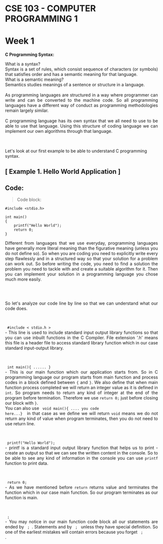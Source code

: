 # CSE 103 - COMPUTER PROGRAMMING 1

# Week 1

<strong>C Programming Syntax:</strong>
<div style="text-align: justify;">
What is a syntax? <br>
 Syntax is a set of rules, which consist sequence of characters (or symbols) that satisfies order and has a semantic meaning for that language. 
 <br>
What is a semantic meaning? <br>
 Semantics studies meanings of a sentence or structure in a language.
<br><br>
As programming languages are structured in a way where programmer can write and can be converted to the machine code. So all programming languages have a different way of conduct as programming methodologies remain largely similar.
<br><br>
C programming language has its own syntax that we all need to use to be able to use that language. Using this structure of coding language we can implement our own algorithms through that language.
</div>

<br><br>
Let's look at our first example to be able to understand C programming syntax.

## [ Example 1. Hello World Application ]
## <strong>Code:</strong>

> Code block:
```{r, attr.source='.numberLines'}  
#include <stdio.h>

int main()
{
    printf("Hello World");
    return 0;
}
```


<div style="text-align: justify;">
Different from languages that we use everyday, programming languages have generally more literal meaning than the figurative meaning (unless you do not define so). So when you are coding you need to explicitly write every step flawlessly and in a structured way so that your solution for a problem can work out. So before writing the code, you need to find a solution the problem you need to tackle with and create a suitable algorithm for it. Then you can implement your solution in a programming language you chose much more easily.
</div>

<br><br>
<div style="text-align: justify;">
So let's analyze our code line by line so that we can understand what our code does.

<br><br>
<code> #include < stdio.h > </code> 
<br> - This line is used to include standard input output library functions
so that you can use inbuilt functions in the C Compiler. File extension '.h' means this file is a header file to access standard library function which in our case standard input-output library. 

<br><br>
<code> int main(){ ...... } </code> 
<br> - This is our main function which our application starts from. So in C programming language our program starts from main function and process codes in a block defined between <code>{</code> and <code>}</code>.
We also define that when main function process completed we will return an integer value as it is defined in <code>int</code>. So program needs to return any kind of integer at the end of the program before termination. Therefore we use <code>return 0;</code> just before closing our block with <code>}</code>.
<br>You can also use <code> void main(){ .... you code here...} </code> in that case as we define we will return <code>void</code>  means we do not return any kind of value when program terminates, then you do not need to use return line.

<br><br>
<code> printf("Hello World"); </code> 
<br> - printf is a standard input output library function that helps us to print - create an output so that we can see the written content in the console. So to be able to see any kind of information in the console you can use <code>printf</code>  function to print data.

<br><br>
<code> return 0; </code> 
<br> - As we have mentioned before <code>return</code> returns value and terminates the function which in our case main function. So our program terminates as our function is main. 


<br><br>
<code> ; </code> 
<br> - You may notice in our main function code block all our statements are ended by <code> ; </code>. Statements and by <code> ; </code> unless they have special definition. So one of the earliest mistakes will contain errors because you forget  <code> ; </code>.


</div>


